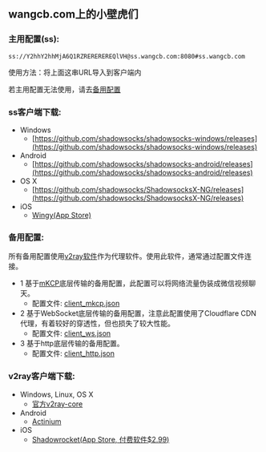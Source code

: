 ## wangcb.com上的小壁虎们
### 主用配置(ss):
```
ss://Y2hhY2hhMjA6Q1RZREREREREQlVH@ss.wangcb.com:8080#ss.wangcb.com
```
使用方法：将上面这串URL导入到客户端内

若主用配置无法使用，请去[备用配置](#%E5%A4%87%E7%94%A8%E9%85%8D%E7%BD%AE)
### ss客户端下载:
- Windows
    + [https://github.com/shadowsocks/shadowsocks-windows/releases](https://github.com/shadowsocks/shadowsocks-windows/releases)
- Android
    + [https://github.com/shadowsocks/shadowsocks-android/releases](https://github.com/shadowsocks/shadowsocks-android/releases)
- OS X
    + [https://github.com/shadowsocks/ShadowsocksX-NG/releases](https://github.com/shadowsocks/ShadowsocksX-NG/releases)
- iOS
    + [Wingy(App Store)](https://itunes.apple.com/us/app/wingy-http-s-socks5-proxy-utility/id1178584911)

### 备用配置:
所有备用配置使用[v2ray软件](https://www.v2ray.com/)作为代理软件。使用此软件，通常通过配置文件连接。
- 1 基于[mKCP](https://www.v2ray.com/chapter_04/mkcp.html)底层传输的备用配置，此配置可以将网络流量伪装成微信视频聊天。
    + 配置文件: [client_mkcp.json](./client_mkcp.json)
- 2 基于WebSocket底层传输的备用配置，注意此配置使用了Cloudflare CDN代理，有着较好的穿透性，但也损失了较大性能。
    + 配置文件: [client_ws.json](./client_ws.json)
- 3 基于http底层传输的备用配置。
    + 配置文件: [client_http.json](./client_http.json)

### v2ray客户端下载:
- Windows, Linux, OS X
    + [官方v2ray-core](https://github.com/v2ray/v2ray-core/releases)
- Android
    + [Actinium](https://github.com/V2Ray-Android/Actinium/releases)
- iOS
    + [Shadowrocket(App Store, 付费软件$2.99)](https://itunes.apple.com/us/app/shadowrocket/id932747118?mt=8)
